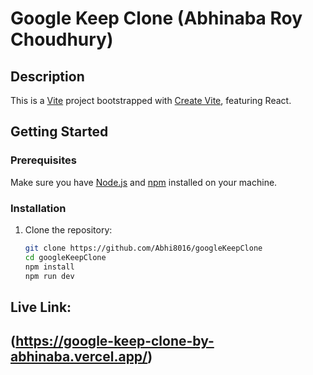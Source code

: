 <!-- # React + Vite

This template provides a minimal setup to get React working in Vite with HMR and some ESLint rules.

Currently, two official plugins are available:

- [@vitejs/plugin-react](https://github.com/vitejs/vite-plugin-react/blob/main/packages/plugin-react/README.md) uses [Babel](https://babeljs.io/) for Fast Refresh
- [@vitejs/plugin-react-swc](https://github.com/vitejs/vite-plugin-react-swc) uses [SWC](https://swc.rs/) for Fast Refresh -->

# Google Keep Clone (Abhinaba Roy Choudhury)

## Description

This is a [Vite](https://vitejs.dev/) project bootstrapped with [Create Vite](https://create-vite.dev/docs/getting-started), featuring React.

## Getting Started

### Prerequisites

Make sure you have [Node.js](https://nodejs.org/) and [npm](https://www.npmjs.com/) installed on your machine.

### Installation

1. Clone the repository:

   ```bash
   git clone https://github.com/Abhi8016/googleKeepClone
   cd googleKeepClone
   npm install
   npm run dev
   ```
## Live Link:

## (https://google-keep-clone-by-abhinaba.vercel.app/)